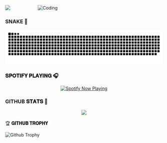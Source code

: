 <img src="https://www.wallpaperflare.com/anime-anime-girls-mask-simple-background-wallpaper-gjgrg">


<img align="right" alt="Coding" width="400" src="https://media.tenor.com/rePDfDWO3XoAAAAd/hacking.gif">

### SNAKE 🐍
<picture>
  <source
    media="(prefers-color-scheme: dark)"
    srcset="https://raw.githubusercontent.com/platane/snk/output/github-contribution-grid-snake-dark.svg"
  />
  <source
    media="(prefers-color-scheme: light)"
    srcset="https://raw.githubusercontent.com/platane/snk/output/github-contribution-grid-snake.svg"
  />
  <img
    alt="github contribution grid snake animation"
    src="https://raw.githubusercontent.com/platane/snk/output/github-contribution-grid-snake.svg"
  />
</picture>


### 𝐒𝐏𝐎𝐓𝐈𝐅𝐘 𝐏𝐋𝐀𝐘𝐈𝐍𝐆 🎧

<p align="center">
  <a href="https://open.spotify.com/user/31nuzemgd72h4llo3dnl2pshegeu?si=qHWmVIfBQhy2KyH0dJgQ2Q&utm_source=copy-link" target="_blank"><img src="https://now-playing-on-spotify.vercel.app/api/spotify" alt="Spotify Now Playing" width="350"/></a>
</p>


### GITHUB 𝐒𝐓𝐀𝐓𝐒 🚀

<p align="center"><a href="https://github.com/3Dimensionss"><img src="https://github-readme-stats.vercel.app/api?username=3Dimensionss&show_icons=true&theme=radical"></a></p>

<summary>&#127942 <b>𝐆𝐈𝐓𝐇𝐔𝐁 𝐓𝐑𝐎𝐏𝐇𝐘</b>
</summary>

![Github Trophy](https://github-profile-trophy.vercel.app/?username=3Dimensionss)
